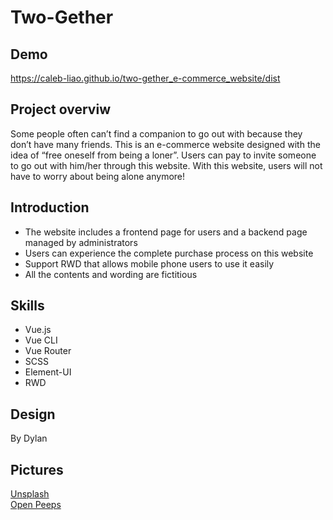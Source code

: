 # Two-Gether

## Demo

https://caleb-liao.github.io/two-gether_e-commerce_website/dist

## Project overviw

Some people often can’t find a companion to go out with because they don’t have many friends. This is an e-commerce website designed with the idea of “free oneself from being a loner”. Users can pay to invite someone to go out with him/her through this website. With this website, users will not have to worry about being alone anymore!

## Introduction

- The website includes a frontend page for users and a backend page managed by administrators 
- Users can experience the complete purchase process on this website
- Support RWD that allows mobile phone users to use it easily
- All the contents and wording are fictitious

## Skills

- Vue.js
- Vue CLI
- Vue Router
- SCSS
- Element-UI
- RWD

## Design

By Dylan

## Pictures

[Unsplash](https://unsplash.com/)  
[Open Peeps](https://www.openpeeps.com/) 
